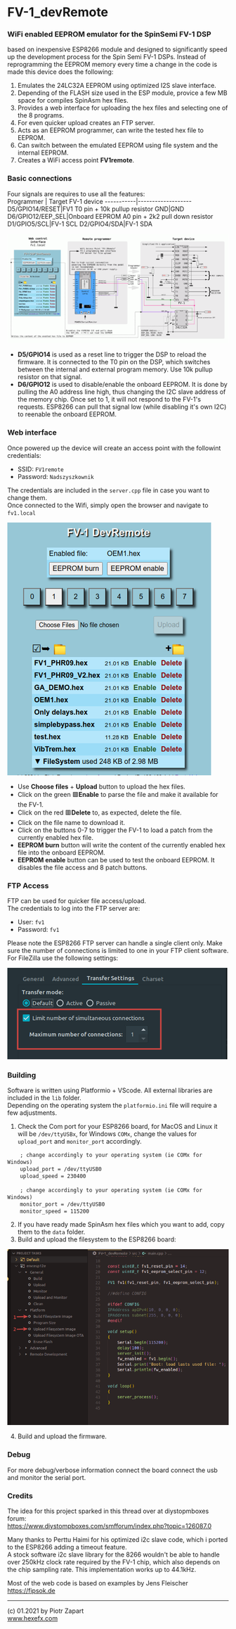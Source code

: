 # FV-1_devRemote
### WiFi enabled EEPROM emulator for the SpinSemi FV-1 DSP  
based on inexpensive ESP8266 module and designed to significantly speed up the development process for the Spin Semi FV-1 DSPs. 
Instead of reprogramming the EEPROM memory every time a change in the code is made this device does the following:  
1. Emulates the 24LC32A EEPROM using optimized I2S slave interface.
2. Depending of the FLASH size used in the ESP module, provice a few MB space for compiles SpinAsm hex files. 
3. Provides a web interface for uploading the hex files and selecting one of the 8 programs.
4. For even quicker upload creates an FTP server.
5. Acts as an EEPROM programmer, can write the tested hex file to EEPROM.
6. Can switch between the emulated EEPROM using file system and the internal EEPROM.
7. Creates a WiFi access point **FV1remote**.  

### Basic connections
Four signals are requires to use all the features:  
Programmer | Target FV-1 device
-----------|-------------------
D5/GPIO14/RESET|FV1 T0 pin + 10k pullup resistor
GND|GND
D6/GPIO12/EEP_SEL|Onboard EEPROM A0 pin + 2k2 pull down resistor
D1/GPIO5/SCL|FV-1 SCL
D2/GPIO4/SDA|FV-1 SDA  

![Schematic](pics/FV1-DevRemote_schm.png)

* **D5/GPIO14** is used as a reset line to trigger the DSP to reload the firmware. It is connected to the T0 pin on the DSP, which switches between the internal and external program memory. Use 10k pullup resistor on that signal.
*  **D6/GPIO12**  is used to disable/enable the onboard EEPROM. It is done by pulling the A0 address line high, thus changing the I2C slave address of the memory chip. Once set to 1, it will not respond to the FV-1's requests. ESP8266 can pull that signal low (while disabling it's own I2C) to reenable the onboard EEPROM.  
### Web interface
Once powered up the device will create an access point with the followint credentials:  
* SSID: `FV1remote`  
* Password: `Nadszyszkownik`  
  
The credentials are included in the `server.cpp` file in case you want to change them.  
Once connected to the Wifi, simply open the browser and navigate to  
`fv1.local`  

![Web interface](pics/fv1remote7.png)  
* Use **Choose files** + **Upload** button to upload the hex files.  
* Click on the green :green_square:**Enable** to parse the file and make it available for the FV-1.
* Click on the red :red_square:**Delete** to, as expected, delete the file.
* Click on the file name to download it.
* Click on the buttons 0-7 to trigger the FV-1 to load a patch from the currently enabled hex file.
* **EEPROM burn** button will write the content of the currently enabled hex file into the onboard EEPROM.  
* **EEPROM enable** button can be used to test the onboard EEPROM. It disables the file access and 8 patch buttons.  
### FTP Access
FTP can be used for quicker file access/upload.  
The credentials to log into the FTP server are:  
* User: `fv1`
* Password: `fv1`  

Please note the ESP8266 FTP server can handle a single client only. Make sure the number of connections is limited to one in your FTP client software. For FileZilla use the following settings:  

![Filezilla config](pics/FV1-DevRemote_ftp.png)

### Building
Software is written using Platformio + VScode. All external libraries are included in the `lib` folder.  
Depending on the operating system the `platformio.ini` file will require a few adjustments.  
1. Check the Com port for your ESP8266 board, for MacOS and Linux it will be `/dev/ttyUSBx`, for Windows `COMx`, change the values for `upload_port` and `monitor_port` accordingly.  
```   
    ; change accordingly to your operating system (ie COMx for Windows)
    upload_port = /dev/ttyUSB0
    upload_speed = 230400

    ; change accordingly to your operating system (ie COMx for Windows)
    monitor_port = /dev/ttyUSB0
    monitor_speed = 115200
```
2. If you have ready made SpinAsm hex files which you want to add, copy them to the `data` folder.
3. Build and upload the filesystem to the ESP8266 board:  
   
![Filezilla config](pics/FV1-DevRemote_fs.png)  

4. Build and upload the firmware.  

### Debug
For more debug/verbose information connect the board connect the usb and monitor the serial port.

### Credits  
The idea for this project sparked in this thread over at diystopmboxes forum:  
https://www.diystompboxes.com/smfforum/index.php?topic=126087.0  

Many thanks to Perttu Haimi for his optimized i2c slave code, which i ported to the ESP8266 adding a timeout feature.  
A stock software i2c slave library for the 8266 wouldn't be able to handle over 250kHz clock rate required by the FV-1 chip, which also depends on the chip sampling rate. This implementation works up to 44.1kHz.  

Most of the web code is based on examples by Jens Fleischer https://fipsok.de  

---
(c) 01.2021 by Piotr Zapart  
www.hexefx.com  
   

